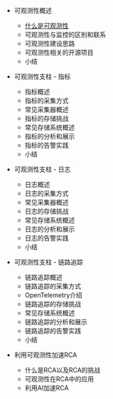 * 可观测性概述
  - [什么是可观测性](./overview/what/)
  - 可观测性与监控的区别和联系
  - 可观测性建设思路
  - 可观测性相关的开源项目
  - 小结

* 可观测性支柱 - 指标
  - 指标概述
  - 指标的采集方式
  - 常见采集器概述
  - 指标的存储挑战
  - 常见存储系统概述
  - 指标的分析和展示
  - 指标的告警实践
  - 小结

* 可观测性支柱 - 日志
  - 日志概述
  - 日志的采集方式
  - 常见采集器概述
  - 日志的存储挑战
  - 常见存储系统概述
  - 日志的分析和展示
  - 日志的告警实践
  - 小结

* 可观测性支柱 - 链路追踪
  - 链路追踪概述
  - 链路追踪的采集方式
  - OpenTelemetry介绍
  - 链路追踪的存储挑战
  - 常见存储系统概述
  - 链路追踪的分析和展示
  - 链路追踪的告警实践
  - 小结

* 利用可观测性加速RCA
  - 什么是RCA以及RCA的挑战
  - 可观测性在RCA中的应用
  - 利用AI加速RCA
